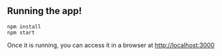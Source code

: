 ## Running the app!

    npm install
    npm start

Once it is running, you can access it in a browser at [http://localhost:3000](http://localhost:3000)
